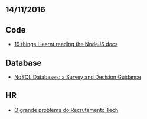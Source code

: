 14/11/2016
----------

## Code
* [19 things I learnt reading the NodeJS docs](https://hackernoon.com/19-things-i-learnt-reading-the-nodejs-docs-8a2dcc7f307f#.75flakrw5)

## Database
* [NoSQL Databases: a Survey and Decision Guidance](https://medium.baqend.com/nosql-databases-a-survey-and-decision-guidance-ea7823a822d#.3gevytsks)

## HR
* [O grande problema do Recrutamento Tech](https://blog.bunee.io/o-grande-problema-do-recrutamento-tech-hr-tech-e9e4ad759125#.pc07bucb2)